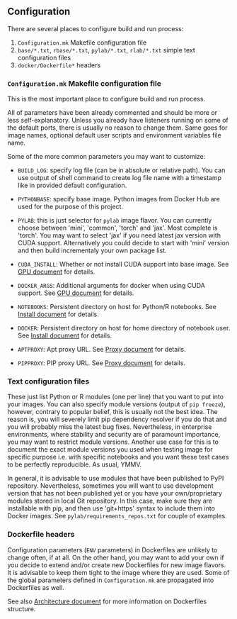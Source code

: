 ## Configuration

There are several places to configure build and run process:

1. `Configuration.mk` Makefile configuration file
2. `base/*.txt`, `rbase/*.txt`, `pylab/*.txt`, `rlab/*.txt` simple text configuration files
3. `docker/Dockerfile*` headers


### `Configuration.mk` Makefile configuration file 

This is the most important place to configure build and run process.

All of parameters have been already commented and should be more or less self-explanatory. Unless you already have listeners running on some of the default ports, there is usually no reason to change them. Same goes for image names, optional default user scripts and environment variables file name.

Some of the more common parameters you may want to customize:

* `BUILD_LOG`: specify log file (can be in absolute or relative path). You can use output of shell command to create log file name with a timestamp like in provided default configuration.

* `PYTHONBASE`: specify base image. Python images from Docker Hub are used for the purpose of this project.

* `PYLAB`: this is just selector for `pylab` image flavor. You can currently choose between 'mini', 'common', 'torch' and 'jax'. Most complete is 'torch'. You may want to select 'jax' if you need latest jax version with CUDA support. Alternatively you could decide to start with 'mini' version and then build incrementaly your own package list.

* `CUDA_INSTALL`: Whether or not install CUDA support into base image. See [GPU document](GPU.md) for details.

* `DOCKER_ARGS`: Additional arguments for docker when using CUDA support. See [GPU document](GPU.md) for details.

* `NOTEBOOKS`: Persistent directory on host for Python/R notebooks. See [Install document](Install.md) for details.

* `DOCKER`: Persistent directory on host for home directory of notebook user. See [Install document](Install.md) for details.

* `APTPROXY`: Apt proxy URL. See [Proxy document](Proxy.md) for details.

* `PIPPROXY`: PIP proxy URL. See [Proxy document](Proxy.md) for details.


### Text configuration files

These just list Python or R modules (one per line) that you want to put into your images. You can also specify module versions (output of `pip freeze`), however, contrary to popular belief, this is usually not the best idea. The reason is, you will severely limit pip dependency resolver if you do that and you will probably miss the latest bug fixes. Nevertheless, in enterprise environments, where stability and security are of paramount importance, you may want to restrict module versions. Another use case for this is to document the exact module versions you used when testing image for specific purpose i.e. with specific notebooks and you want these test cases to be perfectly reproducible. As usual, YMMV.

In general, it is advisable to use modules that have been published to PyPI repository. Nevertheless, sometimes you will want to use development version that has not been published yet or you have your own/proprietary modules stored in local Git repository. In this case, make sure they are installable with pip, and then use 'git+https' syntax to include them into Docker images. See `pylab/requirements_repos.txt` for couple of examples.


### Dockerfile headers

Configuration parameters (`ENV` parameters) in Dockerfiles are unlikely to change often, if at all. On the other hand, you may want to add your own if you decide to extend and/or create new Dockerfiles for new image flavors. It is advisable to keep them tight to the image where they are used. Some of the global parameters defined in `Configuration.mk` are propagated into Dockerfiles as well.

See also [Architecture document](Architecture.md) for more information on Dockerfiles structure.


